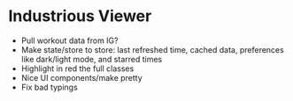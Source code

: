 # Industrious Viewer

- Pull workout data from IG?
- Make state/store to store: last refreshed time, cached data, preferences like dark/light mode, and starred times
- Highlight in red the full classes
- Nice UI components/make pretty
- Fix bad typings
